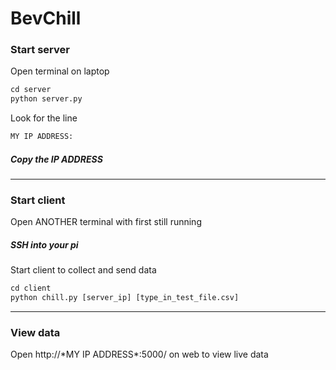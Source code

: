 # BevChill

### Start server

Open terminal on laptop

```python
cd server
python server.py
```

Look for the line 
```python
MY IP ADDRESS:
```

##### Copy the IP ADDRESS

- - -


### Start client
Open ANOTHER terminal with first still running

##### SSH into your pi

Start client to collect and send data
```python
cd client
python chill.py [server_ip] [type_in_test_file.csv]
```

- - -

### View data

Open http://\*MY IP ADDRESS\*:5000/ on web to view live data
